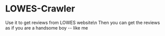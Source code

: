# LOWES-Crawler
Use it to get reviews from LOWES website\n
Then you can get the reviews as if you are a handsome boy -- like me 
